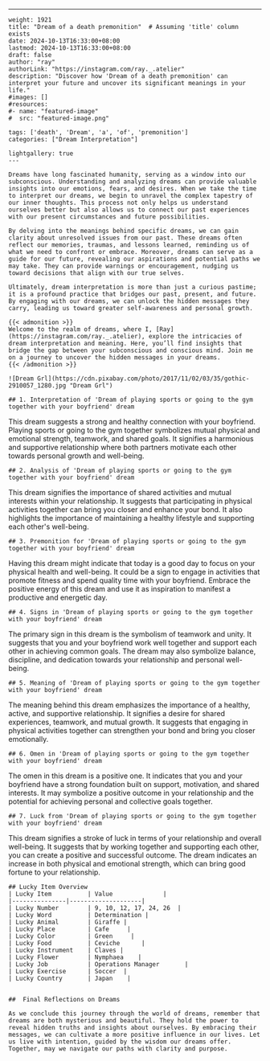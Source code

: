 ---
    weight: 1921
    title: "Dream of a death premonition"  # Assuming 'title' column exists
    date: 2024-10-13T16:33:00+08:00
    lastmod: 2024-10-13T16:33:00+08:00
    draft: false
    author: "ray"
    authorLink: "https://instagram.com/ray._.atelier"
    description: "Discover how 'Dream of a death premonition' can interpret your future and uncover its significant meanings in your life."
    #images: []
    #resources:
    #- name: "featured-image"
    #  src: "featured-image.png"
    
    tags: ['death', 'Dream', 'a', 'of', 'premonition']
    categories: ["Dream Interpretation"]
    
    lightgallery: true
    ---
    
    Dreams have long fascinated humanity, serving as a window into our subconscious. Understanding and analyzing dreams can provide valuable insights into our emotions, fears, and desires. When we take the time to interpret our dreams, we begin to unravel the complex tapestry of our inner thoughts. This process not only helps us understand ourselves better but also allows us to connect our past experiences with our present circumstances and future possibilities.
    
    By delving into the meanings behind specific dreams, we can gain clarity about unresolved issues from our past. These dreams often reflect our memories, traumas, and lessons learned, reminding us of what we need to confront or embrace. Moreover, dreams can serve as a guide for our future, revealing our aspirations and potential paths we may take. They can provide warnings or encouragement, nudging us toward decisions that align with our true selves.
    
    Ultimately, dream interpretation is more than just a curious pastime; it is a profound practice that bridges our past, present, and future. By engaging with our dreams, we can unlock the hidden messages they carry, leading us toward greater self-awareness and personal growth.
    
    {{< admonition >}}
    Welcome to the realm of dreams, where I, [Ray](https://instagram.com/ray._.atelier), explore the intricacies of dream interpretation and meaning. Here, you’ll find insights that bridge the gap between your subconscious and conscious mind. Join me on a journey to uncover the hidden messages in your dreams.
    {{< /admonition >}}
    
    ![Dream Grl](https://cdn.pixabay.com/photo/2017/11/02/03/35/gothic-2910057_1280.jpg "Dream Grl")
    
    ## 1. Interpretation of 'Dream of playing sports or going to the gym together with your boyfriend' dream
    
This dream suggests a strong and healthy connection with your boyfriend. Playing sports or going to the gym together symbolizes mutual physical and emotional strength, teamwork, and shared goals. It signifies a harmonious and supportive relationship where both partners motivate each other towards personal growth and well-being.
    
    ## 2. Analysis of 'Dream of playing sports or going to the gym together with your boyfriend' dream
    
This dream signifies the importance of shared activities and mutual interests within your relationship. It suggests that participating in physical activities together can bring you closer and enhance your bond. It also highlights the importance of maintaining a healthy lifestyle and supporting each other's well-being.
    
    ## 3. Premonition for 'Dream of playing sports or going to the gym together with your boyfriend' dream
    
Having this dream might indicate that today is a good day to focus on your physical health and well-being. It could be a sign to engage in activities that promote fitness and spend quality time with your boyfriend. Embrace the positive energy of this dream and use it as inspiration to manifest a productive and energetic day.
    
    ## 4. Signs in 'Dream of playing sports or going to the gym together with your boyfriend' dream
    
The primary sign in this dream is the symbolism of teamwork and unity. It suggests that you and your boyfriend work well together and support each other in achieving common goals. The dream may also symbolize balance, discipline, and dedication towards your relationship and personal well-being.
    
    ## 5. Meaning of 'Dream of playing sports or going to the gym together with your boyfriend' dream
    
The meaning behind this dream emphasizes the importance of a healthy, active, and supportive relationship. It signifies a desire for shared experiences, teamwork, and mutual growth. It suggests that engaging in physical activities together can strengthen your bond and bring you closer emotionally.
    
    ## 6. Omen in 'Dream of playing sports or going to the gym together with your boyfriend' dream
    
The omen in this dream is a positive one. It indicates that you and your boyfriend have a strong foundation built on support, motivation, and shared interests. It may symbolize a positive outcome in your relationship and the potential for achieving personal and collective goals together.
    
    ## 7. Luck from 'Dream of playing sports or going to the gym together with your boyfriend' dream
    
This dream signifies a stroke of luck in terms of your relationship and overall well-being. It suggests that by working together and supporting each other, you can create a positive and successful outcome. The dream indicates an increase in both physical and emotional strength, which can bring good fortune to your relationship.
    
    ## Lucky Item Overview
    | Lucky Item          | Value              |
    |---------------|--------------------|
    | Lucky Number        | 9, 10, 12, 17, 24, 26  |
    | Lucky Word          | Determination |
    | Lucky Animal        | Giraffe |
    | Lucky Place         | Cafe     |
    | Lucky Color         | Green     |
    | Lucky Food          | Ceviche      |
    | Lucky Instrument    | Claves |
    | Lucky Flower        | Nymphaea    |
    | Lucky Job           | Operations Manager       |
    | Lucky Exercise      | Soccer  |
    | Lucky Country       | Japan    |
    
    
    ##  Final Reflections on Dreams
    
    As we conclude this journey through the world of dreams, remember that dreams are both mysterious and beautiful. They hold the power to reveal hidden truths and insights about ourselves. By embracing their messages, we can cultivate a more positive influence in our lives. Let us live with intention, guided by the wisdom our dreams offer. Together, may we navigate our paths with clarity and purpose.
    
